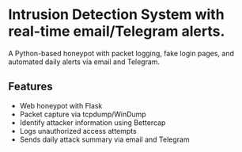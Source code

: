 
# Intrusion Detection System with real-time email/Telegram alerts.

A Python-based honeypot with packet logging, fake login pages, and automated daily alerts via email and Telegram.

## Features
- Web honeypot with Flask
- Packet capture via tcpdump/WinDump
- Identify attacker information using Bettercap
- Logs unauthorized access attempts
- Sends daily attack summary via email and Telegram
